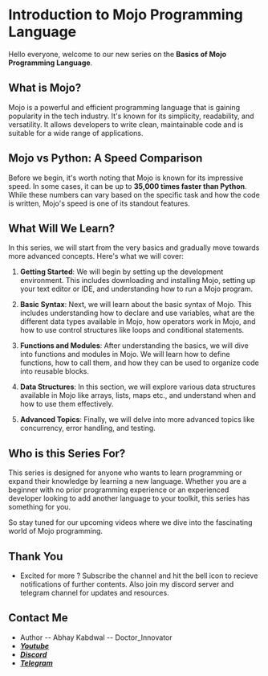 # Introduction to Mojo Programming Language

Hello everyone, welcome to our new series on the **Basics of Mojo Programming Language**. 

## What is Mojo?

Mojo is a powerful and efficient programming language that is gaining popularity in the tech industry. It's known for its simplicity, readability, and versatility. It allows developers to write clean, maintainable code and is suitable for a wide range of applications.

## Mojo vs Python: A Speed Comparison

Before we begin, it's worth noting that Mojo is known for its impressive speed. In some cases, it can be up to **35,000 times faster than Python**. While these numbers can vary based on the specific task and how the code is written, Mojo's speed is one of its standout features.



## What Will We Learn?

In this series, we will start from the very basics and gradually move towards more advanced concepts. Here's what we will cover:

1. **Getting Started**: We will begin by setting up the development environment. This includes downloading and installing Mojo, setting up your text editor or IDE, and understanding how to run a Mojo program.

2. **Basic Syntax**: Next, we will learn about the basic syntax of Mojo. This includes understanding how to declare and use variables, what are the different data types available in Mojo, how operators work in Mojo, and how to use control structures like loops and conditional statements.

3. **Functions and Modules**: After understanding the basics, we will dive into functions and modules in Mojo. We will learn how to define functions, how to call them, and how they can be used to organize code into reusable blocks.

4. **Data Structures**: In this section, we will explore various data structures available in Mojo like arrays, lists, maps etc., and understand when and how to use them effectively.

5. **Advanced Topics**: Finally, we will delve into more advanced topics like concurrency, error handling, and testing.

## Who is this Series For?

This series is designed for anyone who wants to learn programming or expand their knowledge by learning a new language. Whether you are a beginner with no prior programming experience or an experienced developer looking to add another language to your toolkit, this series has something for you.

So stay tuned for our upcoming videos where we dive into the fascinating world of Mojo programming.

## Thank You
- Excited for more ? Subscribe the channel and hit the bell icon to recieve notifications of further contents. Also join my discord server and telegram channel for updates and resources.

## Contact Me

- Author -- Abhay Kabdwal -- Doctor_Innovator
- **_[Youtube](https://www.youtube.com/@doctor_innovator/featured)_**
- **_[Discord](https://discord.gg/7ydGD3aJ)_**
- **_[Telegram](https://t.me/doctor_innovator)_**